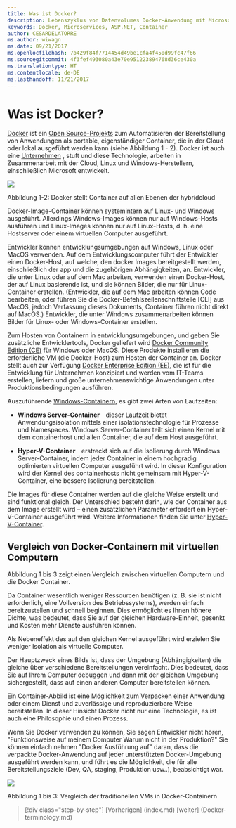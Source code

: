 ```yaml
---
title: Was ist Docker?
description: Lebenszyklus von Datenvolumes Docker-Anwendung mit Microsoft-Webplattform und Tools
keywords: Docker, Microservices, ASP.NET, Container
author: CESARDELATORRE
ms.author: wiwagn
ms.date: 09/21/2017
ms.openlocfilehash: 7b429f84f7714454d49be1cfa4f450d99fc47f66
ms.sourcegitcommit: 4f3fef493080a43e70e951223894768d36ce430a
ms.translationtype: HT
ms.contentlocale: de-DE
ms.lasthandoff: 11/21/2017
---
```

# <a name="what-is-docker"></a>Was ist Docker?

[Docker](https://www.docker.com/) ist ein [Open Source-Projekts](https://github.com/docker/docker) zum Automatisieren der Bereitstellung von Anwendungen als portable, eigenständiger Container, die in der Cloud oder lokal ausgeführt werden kann (siehe Abbildung 1 - 2). Docker ist auch eine [Unternehmen](https://www.docker.com/) , stuft und diese Technologie, arbeiten in Zusammenarbeit mit der Cloud, Linux und Windows-Herstellern, einschließlich Microsoft entwickelt.

![](./media/image2.png)

Abbildung 1-2: Docker stellt Container auf allen Ebenen der hybridcloud

Docker-Image-Container können systemintern auf Linux- und Windows ausgeführt. Allerdings Windows-Images können nur auf Windows-Hosts ausführen und Linux-Images können nur auf Linux-Hosts, d. h. eine Hostserver oder einem virtuellen Computer ausgeführt.

Entwickler können entwicklungsumgebungen auf Windows, Linux oder MacOS verwenden. Auf dem Entwicklungscomputer führt der Entwickler einen Docker-Host, auf welche, den docker Images bereitgestellt werden, einschließlich der app und die zugehörigen Abhängigkeiten, an. Entwickler, die unter Linux oder auf dem Mac arbeiten, verwenden einen Docker-Host, der auf Linux basierende ist, und sie können Bilder, die nur für Linux-Container erstellen. (Entwickler, die auf dem Mac arbeiten können Code bearbeiten, oder führen Sie die Docker-Befehlszeilenschnittstelle \[CLI\] aus MacOS, jedoch Verfassung dieses Dokuments, Container führen nicht direkt auf MacOS.) Entwickler, die unter Windows zusammenarbeiten können Bilder für Linux- oder Windows-Container erstellen.

Zum Hosten von Containern in entwicklungsumgebungen, und geben Sie zusätzliche Entwicklertools, Docker geliefert wird [Docker Community Edition (CE)](https://www.docker.com/community-edition) für Windows oder MacOS. Diese Produkte installieren die erforderliche VM (die Docker-Host) zum Hosten der Container an. Docker stellt auch zur Verfügung [Docker Enterprise Edition (EE)](https://www.docker.com/enterprise-edition), die ist für die Entwicklung für Unternehmen konzipiert und werden vom IT-Teams erstellen, liefern und große unternehmenswichtige Anwendungen unter Produktionsbedingungen ausführen.

Auszuführende [Windows-Containern](https://msdn.microsoft.com/en-us/virtualization/windowscontainers/about/about_overview), es gibt zwei Arten von Laufzeiten:

-   **Windows Server-Container** dieser Laufzeit bietet Anwendungsisolation mittels einer isolationstechnologie für Prozesse und Namespaces. Windows Server-Container teilt sich einen Kernel mit dem containerhost und allen Container, die auf dem Host ausgeführt.

-   **Hyper-V-Container** erstreckt sich auf die Isolierung durch Windows Server-Container, indem jeder Container in einem hochgradig optimierten virtuellen Computer ausgeführt wird. In dieser Konfiguration wird der Kernel des containerhosts nicht gemeinsam mit Hyper-V-Container, eine bessere Isolierung bereitstellen.

Die Images für diese Container werden auf die gleiche Weise erstellt und sind funktional gleich. Der Unterschied besteht darin, wie der Container aus dem Image erstellt wird – einen zusätzlichen Parameter erfordert ein Hyper-V-Container ausgeführt wird. Weitere Informationen finden Sie unter [Hyper-V-Container](https://msdn.microsoft.com/en-us/virtualization/windowscontainers/about/about_overview).

## <a name="comparing-docker-containers-with-vms"></a>Vergleich von Docker-Containern mit virtuellen Computern

Abbildung 1 bis 3 zeigt einen Vergleich zwischen virtuellen Computern und die Docker Container.

Da Container wesentlich weniger Ressourcen benötigen (z. B. sie ist nicht erforderlich, eine Vollversion des Betriebssystems), werden einfach bereitzustellen und schnell beginnen. Dies ermöglicht es Ihnen höhere Dichte, was bedeutet, dass Sie auf der gleichen Hardware-Einheit, gesenkt und Kosten mehr Dienste ausführen können.

Als Nebeneffekt des auf den gleichen Kernel ausgeführt wird erzielen Sie weniger Isolation als virtuelle Computer.

Der Hauptzweck eines Bilds ist, dass der Umgebung (Abhängigkeiten) die gleiche über verschiedene Bereitstellungen vereinfacht. Dies bedeutet, dass Sie auf Ihrem Computer debuggen und dann mit der gleichen Umgebung sichergestellt, dass auf einen anderen Computer bereitstellen können.

Ein Container-Abbild ist eine Möglichkeit zum Verpacken einer Anwendung oder einem Dienst und zuverlässige und reproduzierbare Weise bereitstellen. In dieser Hinsicht Docker nicht nur eine Technologie, es ist auch eine Philosophie und einen Prozess.

Wenn Sie Docker verwenden zu können, Sie sagen Entwickler nicht hören, "Funktionsweise auf meinem Computer Warum nicht in der Produktion?" Sie können einfach nehmen "Docker Ausführung auf" daran, dass die verpackte Docker-Anwendung auf jeder unterstützten Docker-Umgebung ausgeführt werden kann, und führt es die Möglichkeit, die für alle Bereitstellungsziele (Dev, QA, staging, Produktion usw..), beabsichtigt war.

![](./media/image3.png)

Abbildung 1 bis 3: Vergleich der traditionellen VMs in Docker-Containern


>[!div class="step-by-step"]
[Vorherigen] (index.md) [weiter] (Docker-terminology.md)
